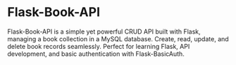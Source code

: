 # Flask-Book-API
Flask-Book-API is a simple yet powerful CRUD API built with Flask, managing a book collection in a MySQL database. Create, read, update, and delete book records seamlessly. Perfect for learning Flask, API development, and basic authentication with Flask-BasicAuth.

